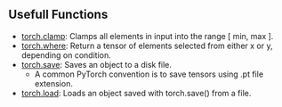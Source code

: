 ## Usefull Functions
* [torch.clamp](https://pytorch.org/docs/stable/generated/torch.clamp.html): Clamps all elements in input into the range [ min, max ].
* [torch.where](https://pytorch.org/docs/stable/generated/torch.where.html): Return a tensor of elements selected from either x or y, depending on condition.
* [torch.save](https://pytorch.org/docs/stable/generated/torch.save.html): Saves an object to a disk file.
  * A common PyTorch convention is to save tensors using .pt file extension.
* [torch.load](https://pytorch.org/docs/stable/generated/torch.load.html#torch.load): Loads an object saved with torch.save() from a file.

